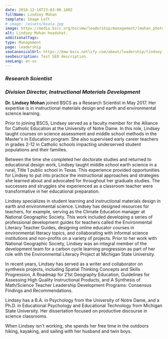 ```yaml
---
date: 2018-12-18T23:03:06.180Z
fullName: Lindsey Mohan
template: Image Left
# image: /assets/koala.jpg
image: https://media.bscs.org/bscsmw/leadership/management/lmohan_photo.jpg
alt: Lindsey Mohan headshot.
additionalTags:
type: Management
page: leadership
seoCanonicalUrl: https://bmw-bscs.netlify.com/about/leadership/lindsey-mohan
seoDescription: Test SEO description.
seoLang: en-us
---
```


### *Research Scientist*
### *Division Director, Instructional Materials Development*

**Dr. Lindsey Mohan** joined BSCS as a Research Scientist in May 2017. Her expertise is in instructional materials design and earth and environmental science learning.

Prior to joining BSCS, Lindsey served as a faculty member for the Alliance for Catholic Education at the University of Notre Dame. In this role, Lindsey taught courses on science assessment and middle school methods in the Master's in Education program. She also supervised early career teachers in grades 2-12 in Catholic schools impacting underserved student populations and their families.

Between the time she completed her doctorate studies and returned to educational design work, Lindsey taught middle school earth science in a rural, Title 1 public school in Texas. This experience provided opportunities for Lindsey to put into practice the instructional approaches and strategies she learned about and advocated for throughout her graduate studies. The successes and struggles she experienced as a classroom teacher were transformative in her educational preparation.

Lindsey specializes in student learning and instructional materials design in earth and environmental science. Lindsey has designed resources for teachers, for example, serving as the Climate Education manager at National Geographic Society. This work included developing a series of professional development guides for teachers called the Environmental Literacy Teacher Guides, designing online educator courses in environmental literacy topics, and collaborating with informal science institutions and non-profits on a variety of projects. Prior to her work with National Geographic Society, Lindsey was an integral member of the development team for a carbon cycle learning progression as part of her role with the Environmental Literacy Project at Michigan State University.

In recent years, Lindsey has served as a writer and collaborator on synthesis projects, including Spatial Thinking Concepts and Skills Progression, A Roadmap for 21st Geography Education, Guidelines for Assessing High Quality Instructional Products, and A Synthesis of Math/Science Teacher Leadership Development Programs: Consensus Findings and Recommendations.

Lindsey has a B.A. in Psychology from the University of Notre Dame, and a Ph.D. in Educational Psychology and Educational Technology from Michigan State University. Her dissertation focused on productive discourse in science classrooms.

When Lindsey isn't working, she spends her free time in the outdoors hiking, kayaking, and sailing with her husband and twin boys.
